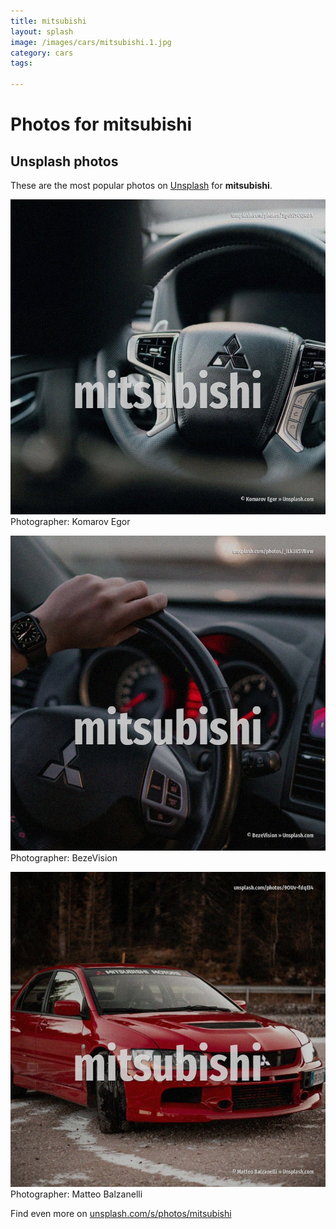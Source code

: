 ```yaml
---
title: mitsubishi
layout: splash
image: /images/cars/mitsubishi.1.jpg
category: cars
tags:

---
```

# Photos for mitsubishi
 
## Unsplash photos
These are the most popular photos on [Unsplash](https://unsplash.com) for **mitsubishi**.
 
![mitsubishi](/images/cars/mitsubishi.1.jpg)
Photographer:  Komarov Egor
 
![mitsubishi](/images/cars/mitsubishi.2.jpg)
Photographer:  BezeVision
 
![mitsubishi](/images/cars/mitsubishi.3.jpg)
Photographer:  Matteo Balzanelli
 
Find even more on [unsplash.com/s/photos/mitsubishi](https://unsplash.com/s/photos/mitsubishi)
 

